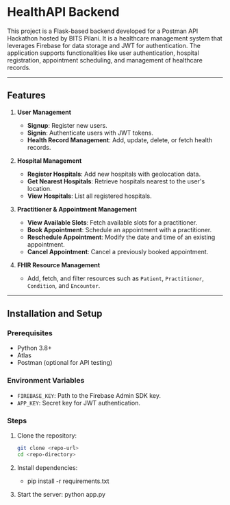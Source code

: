 # HealthAPI Backend

This project is a Flask-based backend developed for a Postman API Hackathon hosted by BITS Pilani. It is a healthcare management system that leverages Firebase for data storage and JWT for authentication. The application supports functionalities like user authentication, hospital registration, appointment scheduling, and management of healthcare records.

---

## Features

1. **User Management**
   - **Signup**: Register new users.
   - **Signin**: Authenticate users with JWT tokens.
   - **Health Record Management**: Add, update, delete, or fetch health records.

2. **Hospital Management**
   - **Register Hospitals**: Add new hospitals with geolocation data.
   - **Get Nearest Hospitals**: Retrieve hospitals nearest to the user's location.
   - **View Hospitals**: List all registered hospitals.

3. **Practitioner & Appointment Management**
   - **View Available Slots**: Fetch available slots for a practitioner.
   - **Book Appointment**: Schedule an appointment with a practitioner.
   - **Reschedule Appointment**: Modify the date and time of an existing appointment.
   - **Cancel Appointment**: Cancel a previously booked appointment.

4. **FHIR Resource Management**
   - Add, fetch, and filter resources such as `Patient`, `Practitioner`, `Condition`, and `Encounter`.

---

## Installation and Setup

### Prerequisites
- Python 3.8+
- Atlas
- Postman (optional for API testing)

### Environment Variables
- `FIREBASE_KEY`: Path to the Firebase Admin SDK key.
- `APP_KEY`: Secret key for JWT authentication.

### Steps
1. Clone the repository:
   ```bash
   git clone <repo-url>
   cd <repo-directory>

2. Install dependencies:
   - pip install -r requirements.txt

3. Start the server:
   python app.py

